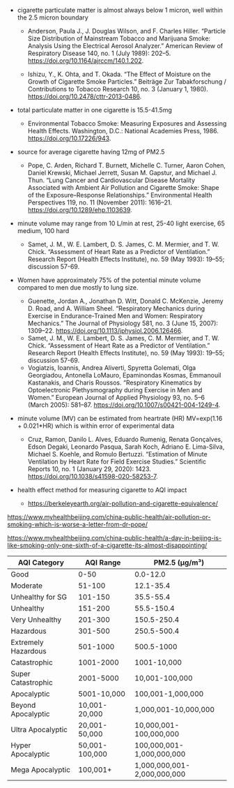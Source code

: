 - cigarette particulate matter is almost always below 1 micron, well within the 2.5 micron boundary

  - Anderson, Paula J., J. Douglas Wilson, and F. Charles Hiller. “Particle Size Distribution of Mainstream Tobacco and Marijuana Smoke: Analysis Using the Electrical Aerosol Analyzer.” American Review of Respiratory Disease 140, no. 1 (July 1989): 202–5. https://doi.org/10.1164/ajrccm/140.1.202.

  - Ishizu, Y., K. Ohta, and T. Okada. “The Effect of Moisture on the Growth of Cigarette Smoke Particles.” Beiträge Zur Tabakforschung / Contributions to Tobacco Research 10, no. 3 (January 1, 1980). https://doi.org/10.2478/cttr-2013-0486.

- total particulate matter in one cigarette is 15.5-41.5mg

  - Environmental Tobacco Smoke: Measuring Exposures and Assessing Health Effects. Washington, D.C.: National Academies Press, 1986. https://doi.org/10.17226/943.

- source for average cigarette having 12mg of PM2.5

  - Pope, C. Arden, Richard T. Burnett, Michelle C. Turner, Aaron Cohen, Daniel Krewski, Michael Jerrett, Susan M. Gapstur, and Michael J. Thun. “Lung Cancer and Cardiovascular Disease Mortality Associated with Ambient Air Pollution and Cigarette Smoke: Shape of the Exposure–Response Relationships.” Environmental Health Perspectives 119, no. 11 (November 2011): 1616–21. https://doi.org/10.1289/ehp.1103639.

- minute volume may range from 10 L/min at rest, 25-40 light exercise, 65 medium, 100 hard

  - Samet, J. M., W. E. Lambert, D. S. James, C. M. Mermier, and T. W. Chick. “Assessment of Heart Rate as a Predictor of Ventilation.” Research Report (Health Effects Institute), no. 59 (May 1993): 19–55; discussion 57-69.

- Women have approximately 75% of the potential minute volume compared to men due mostly to lung size.

  - Guenette, Jordan A., Jonathan D. Witt, Donald C. McKenzie, Jeremy D. Road, and A. William Sheel. “Respiratory Mechanics during Exercise in Endurance-Trained Men and Women: Respiratory Mechanics.” The Journal of Physiology 581, no. 3 (June 15, 2007): 1309–22. https://doi.org/10.1113/jphysiol.2006.126466.
  - Samet, J. M., W. E. Lambert, D. S. James, C. M. Mermier, and T. W. Chick. “Assessment of Heart Rate as a Predictor of Ventilation.” Research Report (Health Effects Institute), no. 59 (May 1993): 19–55; discussion 57-69.
  - Vogiatzis, Ioannis, Andrea Aliverti, Spyretta Golemati, Olga Georgiadou, Antonella LoMauro, Epaminondas Kosmas, Emmanouil Kastanakis, and Charis Roussos. “Respiratory Kinematics by Optoelectronic Plethysmography during Exercise in Men and Women.” European Journal of Applied Physiology 93, no. 5–6 (March 2005): 581–87. https://doi.org/10.1007/s00421-004-1249-4.

- minute volume (MV) can be estimated from heartrate (HR) MV=exp(1.16 + 0.021\*HR) which is within error of experimental data

  - Cruz, Ramon, Danilo L. Alves, Eduardo Rumenig, Renata Gonçalves, Edson Degaki, Leonardo Pasqua, Sarah Koch, Adriano E. Lima-Silva, Michael S. Koehle, and Romulo Bertuzzi. “Estimation of Minute Ventilation by Heart Rate for Field Exercise Studies.” Scientific Reports 10, no. 1 (January 29, 2020): 1423. https://doi.org/10.1038/s41598-020-58253-7.

- health effect method for measuring cigarette to AQI impact
  - https://berkeleyearth.org/air-pollution-and-cigarette-equivalence/

https://www.myhealthbeijing.com/china-public-health/air-pollution-or-smoking-which-is-worse-a-letter-from-dr-pope/

https://www.myhealthbeijing.com/china-public-health/a-day-in-beijing-is-like-smoking-only-one-sixth-of-a-cigarette-its-almost-disappointing/

| AQI Category        | AQI Range      | PM2.5 (µg/m³)               |
| ------------------- | -------------- | --------------------------- |
| Good                | 0-50           | 0.0-12.0                    |
| Moderate            | 51-100         | 12.1-35.4                   |
| Unhealthy for SG    | 101-150        | 35.5-55.4                   |
| Unhealthy           | 151-200        | 55.5-150.4                  |
| Very Unhealthy      | 201-300        | 150.5-250.4                 |
| Hazardous           | 301-500        | 250.5-500.4                 |
| Extremely Hazardous | 501-1000       | 500.5-1000                  |
| Catastrophic        | 1001-2000      | 1001-10,000                 |
| Super Catastrophic  | 2001-5000      | 10,001-100,000              |
| Apocalyptic         | 5001-10,000    | 100,001-1,000,000           |
| Beyond Apocalyptic  | 10,001-20,000  | 1,000,001-10,000,000        |
| Ultra Apocalyptic   | 20,001-50,000  | 10,000,001-100,000,000      |
| Hyper Apocalyptic   | 50,001-100,000 | 100,000,001-1,000,000,000   |
| Mega Apocalyptic    | 100,001+       | 1,000,000,001-2,000,000,000 |
